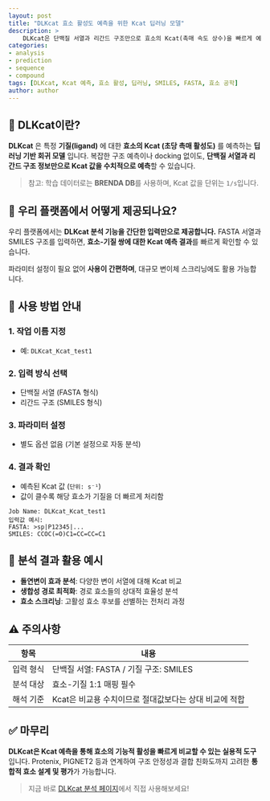 ```yaml
---
layout: post
title: "DLKcat 효소 활성도 예측을 위한 Kcat 딥러닝 모델"
description: >
    DLKcat은 단백질 서열과 리간드 구조만으로 효소의 Kcat(촉매 속도 상수)을 빠르게 예측할 수 있는 딥러닝 기반 모델입니다. 구조 예측 없이도 돌연변이나 신효소 후보의 활성 분석에 활용할 수 있습니다.
categories:
- analysis
- prediction
- sequence
- compound
tags: [DLKcat, Kcat 예측, 효소 활성, 딥러닝, SMILES, FASTA, 효소 공학]
author: author
---
```


## 🔬 DLKcat이란?

**DLKcat** 은 특정 **기질(ligand)** 에 대한 **효소의 Kcat (초당 촉매 활성도)** 를 예측하는 **딥러닝 기반 회귀 모델** 입니다.
복잡한 구조 예측이나 docking 없이도, **단백질 서열과 리간드 구조 정보만으로 Kcat 값을 수치적으로 예측**할 수 있습니다.

> 참고: 학습 데이터로는 **BRENDA DB**를 사용하며, Kcat 값을 단위는 `1/s`입니다.

## 🧪 우리 플랫폼에서 어떻게 제공되나요?

우리 플랫폼에서는 **DLKcat 분석 기능을 간단한 입력만으로 제공합니다.**
FASTA 서열과 SMILES 구조를 입력하면, **효소-기질 쌍에 대한 Kcat 예측 결과**를 빠르게 확인할 수 있습니다.

파라미터 설정이 필요 없어 **사용이 간편하며**, 대규모 변이체 스크리닝에도 활용 가능합니다.

## 📝 사용 방법 안내

### 1. 작업 이름 지정

* 예: `DLKcat_Kcat_test1`

### 2. 입력 방식 선택

* 단백질 서열 (FASTA 형식)
* 리간드 구조 (SMILES 형식)

### 3. 파라미터 설정

* 별도 옵션 없음 (기본 설정으로 자동 분석)

### 4. 결과 확인

* 예측된 Kcat 값 (`단위: s⁻¹`)
* 값이 클수록 해당 효소가 기질을 더 빠르게 처리함

```plaintext
Job Name: DLKcat_Kcat_test1
입력값 예시:
FASTA: >sp|P12345|...
SMILES: CCOC(=O)C1=CC=CC=C1
```

## 🧬 분석 결과 활용 예시

* **돌연변이 효과 분석**: 다양한 변이 서열에 대해 Kcat 비교
* **생합성 경로 최적화**: 경로 효소들의 상대적 효율성 분석
* **효소 스크리닝**: 고활성 효소 후보를 선별하는 전처리 과정

## ⚠️ 주의사항

| 항목    | 내용                               |
| ----- | -------------------------------- |
| 입력 형식 | 단백질 서열: FASTA / 기질 구조: SMILES    |
| 분석 대상 | 효소-기질 1:1 매핑 필수                  |
| 해석 기준 | Kcat은 비교용 수치이므로 절대값보다는 상대 비교에 적합 |

## ✅ 마무리

**DLKcat은 Kcat 예측을 통해 효소의 기능적 활성을 빠르게 비교할 수 있는 실용적 도구**입니다.
Protenix, PIGNET2 등과 연계하여 구조 안정성과 결합 친화도까지 고려한 **통합적 효소 설계 및 평가**가 가능합니다.

> 지금 바로 <a href="#" onclick="window.open('https://curie.kr/Analysis/dlkcat', '_blank'); return false;" rel="noopener noreferrer">DLKcat 분석 페이지</a>에서 직접 사용해보세요!
